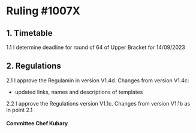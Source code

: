 # Ruling #1007X

## 1. Timetable
1.1 I determine deadline for round of 64 of Upper Bracket for 14/09/2023

## 2. Regulations
2.1 I approve the Regulamin in version V1.4d.
Changes from version V1.4c:
- updated links, names and descriptions of templates

2.2 I approve the Regulations version V1.1c.
Changes from version V1.1b as in point 2.1

#### Committee Chef Kubary
